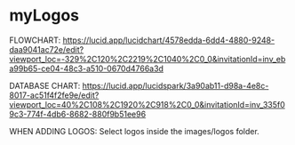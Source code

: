 # myLogos

FLOWCHART: 
https://lucid.app/lucidchart/4578edda-6dd4-4880-9248-daa9041ac72e/edit?viewport_loc=-329%2C120%2C2219%2C1040%2C0_0&invitationId=inv_eba99b65-ce04-48c3-a510-0670d4766a3d

DATABASE CHART:
https://lucid.app/lucidspark/3a90ab11-d98a-4e8c-8017-ac51f4f2fe9e/edit?viewport_loc=40%2C108%2C1920%2C918%2C0_0&invitationId=inv_335f09c3-774f-4db6-8682-880f9b51ee96

WHEN ADDING LOGOS:
Select logos inside the images/logos folder.

